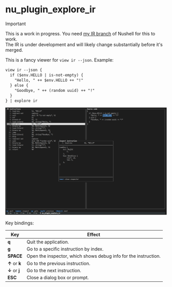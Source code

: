# nu_plugin_explore_ir

> [!IMPORTANT]
> This is a work in progress. You need [my IR branch](https://github.com/nushell/nushell/tree/ir) of Nushell for this to work.  
> The IR is under development and will likely change substantially before it's merged.

This is a fancy viewer for `view ir --json`. Example:

```nushell
view ir --json {
  if ($env.HELLO | is-not-empty) {
    "Hello, " ++ $env.HELLO ++ "!"
  } else {
    "Goodbye, " ++ (random uuid) ++ "!"
  }
} | explore ir
```

![An example of what the UI looks like for the above code](doc/example.png)

Key bindings:

| Key            | Effect                                                          |
| -------------- | --------------------------------------------------------------- |
| **q**          | Quit the application.                                           |
| **g**          | Go to a specific instruction by index.                          |
| **SPACE**      | Open the inspector, which shows debug info for the instruction. |
| **↑** or **k** | Go to the previous instruction.                                 |
| **↓** or **j** | Go to the next instruction.                                     |
| **ESC**        | Close a dialog box or prompt.                                   |
